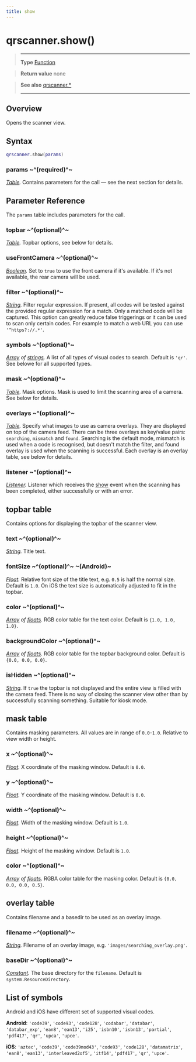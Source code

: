 ```yaml
---
title: show
---
```

# qrscanner.show()

> --------------------- ------------------------------------------------------------------------------------------
> __Type__              [Function](https://docs.coronalabs.com/api/type/Function.html)

> __Return value__      none

> __See also__          [qrscanner.*](/plugin/qrscanner/)
> --------------------- ------------------------------------------------------------------------------------------

## Overview

Opens the scanner view.

## Syntax
```lua
qrscanner.show(params)
```
### params ~^(required)^~
_[Table](https://docs.coronalabs.com/api/type/Table.html)._ Contains parameters for the call &mdash; see the next section for details.

## Parameter Reference

The `params` table includes parameters for the call.

### topbar ~^(optional)^~
_[Table](https://docs.coronalabs.com/api/type/Table.html)._ Topbar options, see below for details.

### useFrontCamera ~^(optional)^~
_[Boolean](https://docs.coronalabs.com/api/type/Boolean.html)._ Set to `true` to use the front camera if it's available. If it's not available, the rear camera will be used.

### filter ~^(optional)^~
_[String](https://docs.coronalabs.com/api/type/String.html)._ Filter regular expression. If present, all codes will be tested against the provided regular expression for a match. Only a matched code will be captured. This option can greatly reduce false triggerings or it can be used to scan only certain codes. For example to match a web URL you can use `'^https?://.*'`.

### symbols ~^(optional)^~
_[Array](https://docs.coronalabs.com/api/type/Array.html) of [strings](https://docs.coronalabs.com/api/type/String.html)._ A list of all types of visual codes to search. Default is `'qr'`. See belowe for all supported types.

### mask ~^(optional)^~
_[Table](https://docs.coronalabs.com/api/type/Table.html)._ Mask options. Mask is used to limit the scanning area of a camera. See below for details.

### overlays ~^(optional)^~
_[Table](https://docs.coronalabs.com/api/type/Table.html)._ Specify what images to use as camera overlays. They are displayed on top of the camera feed. There can be three overlays as key/value pairs: `searching`, `mismatch` and `found`. Searching is the default mode, mismatch is used when a code is recognised, but doesn't match the filter, and found overlay is used when the scanning is successful. Each overlay is an overlay table, see below for details.

### listener ~^(optional)^~
_[Listener](https://docs.coronalabs.com/api/type/Listener.html)._ Listener which receives the [show](/plugin/qrscanner/event/show/) event when the scanning has been completed, either successfully or with an error.

## topbar table

Contains options for displaying the topbar of the scanner view.

### text ~^(optional)^~
_[String](https://docs.coronalabs.com/api/type/String.html)._ Title text.

### fontSize ~^(optional)^~ ~(Android)~
_[Float](/type/Float/)._ Relative font size of the title text, e.g. `0.5` is half the normal size. Default is `1.0`. On iOS the text size is automatically adjusted to fit in the topbar.

### color ~^(optional)^~
_[Array](https://docs.coronalabs.com/api/type/Array.html) of [floats](/type/Float/)._ RGB color table for the text color. Default is `{1.0, 1.0, 1.0}`.

### backgroundColor ~^(optional)^~
_[Array](https://docs.coronalabs.com/api/type/Array.html) of [floats](/type/Float/)._ RGB color table for the topbar background color. Default is `{0.0, 0.0, 0.0}`.

### isHidden ~^(optional)^~
_[String](https://docs.coronalabs.com/api/type/String.html)._ If `true` the topbar is not displayed and the entire view is filled with the camera feed. There is no way of closing the scanner view other than by successfully scanning something. Suitable for kiosk mode.

## mask table

Contains masking parameters. All values are in range of `0.0`-`1.0`. Relative to view width or height.

### x ~^(optional)^~
_[Float](/type/Float/)._ X coordinate of the masking window. Default is `0.0`.

### y ~^(optional)^~
_[Float](/type/Float/)._ Y coordinate of the masking window. Default is `0.0`.

### width ~^(optional)^~
_[Float](/type/Float/)._ Width of the masking window. Default is `1.0`.

### height ~^(optional)^~
_[Float](/type/Float/)._ Height of the masking window. Default is `1.0`.

### color ~^(optional)^~
_[Array](https://docs.coronalabs.com/api/type/Array.html) of [floats](/type/Float/)._ RGBA color table for the masking color. Default is `{0.0, 0.0, 0.0, 0.5}`.

## overlay table

Contains filename and a basedir to be used as an overlay image.

### filename ~^(optional)^~
_[String](https://docs.coronalabs.com/api/type/String.html)._ Filename of an overlay image, e.g. `'images/searching_overlay.png'`.

### baseDir ~^(optional)^~
_[Constant](https://docs.coronalabs.com/api/type/Constant.html)._ The base directory for the `filename`. Default is `system.ResourceDirectory`.

## List of symbols

Android and iOS have different set of supported visual codes.

**Android**: `'code39'`, `'code93'`, `'code128'`, `'codabar'`, `'databar'`, `'databar_exp'`, `'ean8'`, `'ean13'`, `'i25'`, `'isbn10'`, `'isbn13'`, `'partial'`, `'pdf417'`, `'qr'`, `'upca'`, `'upce'`.

**iOS**: `'aztec'`, `'code39'`, `'code39mod43'`, `'code93'`, `'code128'`, `'datamatrix'`, `'ean8'`, `'ean13'`, `'interleaved2of5'`, `'itf14'`, `'pdf417'`, `'qr'`, `'upce'`.